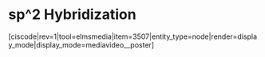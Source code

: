 # <lrn-math>sp^2</lrn-math>  Hybridization


<media-video>[ciscode|rev=1|tool=elmsmedia|item=3507|entity_type=node|render=display_mode|display_mode=mediavideo__poster]</media-video>

 